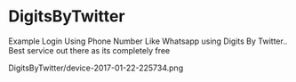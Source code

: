 # DigitsByTwitter
Example Login Using Phone Number Like Whatsapp  using Digits By Twitter.. Best service out there as its completely free

DigitsByTwitter/device-2017-01-22-225734.png
